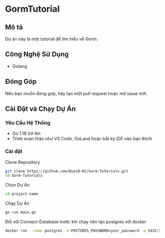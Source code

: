 # GormTutorial

## Mô tả

Dự án này là một tutorial để tìm hiểu về Gorm.

## Công Nghệ Sử Dụng

- Golang

## Đóng Góp

Nếu bạn muốn đóng góp, hãy tạo một pull request hoặc mở issue mới.

## Cài Đặt và Chạy Dự Án

### Yêu Cầu Hệ Thống

- Go 1.18 trở lên
- Trình soạn thảo như VS Code, GoLand hoặc bất kỳ IDE nào bạn thích

### Cài đặt

Clone Repository
```sh
git clone https://github.com/QuocB-HC/Gorm-Tutorials.git
cd Gorm-Tutorials
```

Chọn Dự Án
```sh
cd project-name
```

Chạy Dự Án
```sh
go run main.go
```

Đối với Connect-Database trước khi chạy nên tạo postgres với docker
```sh
docker run --name postgres -e POSTGRES_PASSWORD=your_password -p 5432:5432 -d postgres
```
